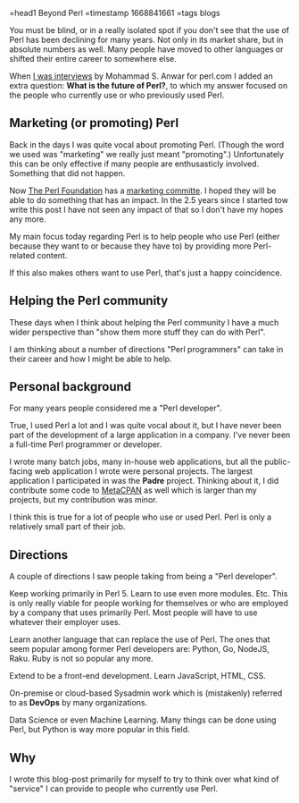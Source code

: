 =head1 Beyond Perl
=timestamp 1668841661
=tags blogs



You must be blind, or in a really isolated spot if you don't see that the use of Perl has been declining for many years.
Not only in its market share, but in absolute numbers as well. Many people have moved to other languages
or shifted their entire career to somewhere else.



When <a href="https://www.perl.com/article/the-perl-ambassador-gabor-szabo/">I was interviews</a> by Mohammad S. Anwar
for perl.com I added an extra question: <b>What is the future of Perl?</b>, to which my answer focused on the people who currently use
or who previously used Perl.

<h2>Marketing (or promoting) Perl</h2>

Back in the days I was quite vocal about promoting Perl. (Though the word we used was "marketing" we really just meant "promoting".)
Unfortunately this can be only effective if many people are enthusasticly involved.
Something that did not happen.

Now <a href="https://www.perlfoundation.org/">The Perl Foundation</a> has a <a href="https://www.perlfoundation.org/marketing-committee.html">marketing committe</a>.
I hoped they will be able to do something that has an impact. In the 2.5 years since I started tow write this post I have not seen any impact of that so I don't
have my hopes any more.

My main focus today regarding Perl is to help people who use Perl (either because they want to or because they have to) by providing more Perl-related content.

If this also makes others want to use Perl, that's just a happy coincidence.

<h2>Helping the Perl community</h2>

These days when I think about helping the Perl community I have a much wider perspective than
"show them more stuff they can do with Perl".

I am thinking about a number of directions "Perl programmers" can take in their career and how I might be able to help.

<h2>Personal background</h2>

For many years people considered me a "Perl developer".

True, I used Perl a lot and I was quite vocal about it, but I have never been part of the development of a large application in a company.
I've never been a full-time Perl programmer or developer.

I wrote many batch jobs, many in-house web applications, but all the public-facing web application I wrote
were personal projects. The largest application I participated in was the <b>Padre</b> project. Thinking about it,
I did contribute some code to <a href="https://metacpan.org/">MetaCPAN</a> as well which is larger than my projects, but my contribution was minor.

I think this is true for a lot of people who use or used Perl. Perl is only a relatively small part of their job.

<h2>Directions</h2>

A couple of directions I saw people taking from being a "Perl developer".

Keep working primarily in Perl 5. Learn to use even more modules. Etc. This is only really viable for people working for themselves
or who are employed by a company that uses primarily Perl. Most people will have to use whatever their employer uses.

Learn another language that can replace the use of Perl.
The ones that seem popular among former Perl developers are:
Python, Go, NodeJS, Raku. Ruby is not so popular any more.

Extend to be a front-end development. Learn JavaScript, HTML, CSS.

On-premise or cloud-based Sysadmin work which is (mistakenly) referred to as <b>DevOps</b> by many organizations.

Data Science or even Machine Learning. Many things can be done using Perl, but Python is way more popular in this field.

<h2>Why</h2>

I wrote this blog-post primarily for myself to try to think over what kind of "service" I can provide to people who currently use Perl.


